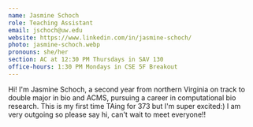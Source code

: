 ```yaml
---
name: Jasmine Schoch
role: Teaching Assistant
email: jschoch@uw.edu
website: https://www.linkedin.com/in/jasmine-schoch/
photo: jasmine-schoch.webp
pronouns: she/her
section: AC at 12:30 PM Thursdays in SAV 130
office-hours: 1:30 PM Mondays in CSE 5F Breakout
---
```


Hi! I'm Jasmine Schoch, a second year from northern Virginia on track to double major in bio and ACMS, pursuing a career in computational bio research. This is my first time TAing for 373 but I'm super excited:) I am very outgoing so please say hi, can't wait to meet everyone!!
